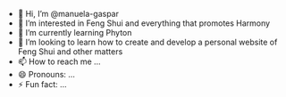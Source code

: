 - 👋 Hi, I’m @manuela-gaspar
- 👀 I’m interested in Feng Shui and everything that promotes Harmony
- 🌱 I’m currently learning Phyton
- 💞️ I’m looking to learn how to create and develop a personal website of Feng Shui and other matters
- 📫 How to reach me ...
- 😄 Pronouns: ...
- ⚡ Fun fact: ...

<!---
manuela-gaspar/manuela-gaspar is a ✨ special ✨ repository because its `README.md` (this file) appears on your GitHub profile.
You can click the Preview link to take a look at your changes.
--->
